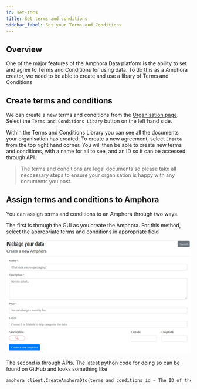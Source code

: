 ```yaml
---
id: set-tncs
title: Set terms and conditions
sidebar_label: Set your Terms and Conditions
---
```



## Overview
One of the major features of the Amphora Data platform is the ability to set and agree to Terms and Conditions for using data. To do this as a Amphora creator, we need to be able to create and use a libary of Terms and Conditions

## Create terms and conditions

We can create a new terms and conditions from the [Organisation page](https://app.amphoradata.com/Organisations/Detail). Select the `Terms and Conditions Libary` button on the left hand side.

Within the Terms and Conditions Library you can see all the documents your organisation has created. To create a new agreement, select `Create` from the top right hand corner. You will then be able to create new terms and conditions, with a name for all to see, and an ID so it can be accessed through API.

> The terms and conditions are legal documents so please take all neccessary steps to ensure your organisation is happy with any documents you post.

## Assign terms and conditions to Amphora

You can assign terms and conditions to an Amphora through two ways. 

The first is through the GUI as you create the Amphora. For this method, select the appropriate terms and conditions in appropriate field

![Create Amphora image](/img/screenshots/CreateAmphora.jpg)

The second is through APIs. The latest python code for doing so can be found on GitHub and looks something like

```py
amphora_client.CreateAmphoraDto(terms_and_conditions_id = The_ID_of_the_appropriate_TnC).
```

